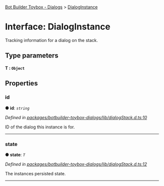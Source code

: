 [Bot Builder Toybox - Dialogs](../README.md) > [DialogInstance](../interfaces/botbuilder_toybox_dialogs.dialoginstance.md)



# Interface: DialogInstance


Tracking information for a dialog on the stack.

## Type parameters
#### T :  `Object`

## Properties
<a id="id"></a>

###  id

**●  id**:  *`string`* 

*Defined in [packages/botbuilder-toybox-dialogs/lib/dialogStack.d.ts:10](https://github.com/Stevenic/botbuilder-toybox/blob/10d3e83/packages/botbuilder-toybox-dialogs/lib/dialogStack.d.ts#L10)*



ID of the dialog this instance is for.




___

<a id="state"></a>

###  state

**●  state**:  *`T`* 

*Defined in [packages/botbuilder-toybox-dialogs/lib/dialogStack.d.ts:12](https://github.com/Stevenic/botbuilder-toybox/blob/10d3e83/packages/botbuilder-toybox-dialogs/lib/dialogStack.d.ts#L12)*



The instances persisted state.




___


